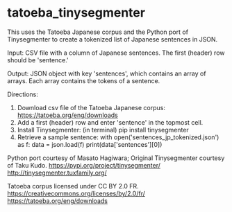# tatoeba_tinysegmenter

This uses the Tatoeba Japanese corpus and the Python port of Tinysegmenter to create a tokenized list of Japanese sentences in JSON.

Input: CSV file with a column of Japanese sentences.  The first (header) row should be 'sentence.'

Output: JSON object with key 'sentences', which contains an array of arrays.  Each array contains the tokens of a sentence.



Directions:

1. Download csv file of the Tatoeba Japanese corpus: https://tatoeba.org/eng/downloads 
2. Add a first (header) row and enter 'sentence' in the topmost cell.
3. Install Tinysegmenter: (in terminal) pip install tinysegmenter
4. Retrieve a sample sentence: 
with open('sentences_jp_tokenized.json') as f:
        data = json.load(f)
        print(data['sentences'][0])

Python port courtesy of Masato Hagiwara; Original Tinysegmenter courtesy of Taku Kudo.
https://pypi.org/project/tinysegmenter/
http://tinysegmenter.tuxfamily.org/

Tatoeba corpus licensed under CC BY 2.0 FR.
https://creativecommons.org/licenses/by/2.0/fr/
https://tatoeba.org/eng/downloads
